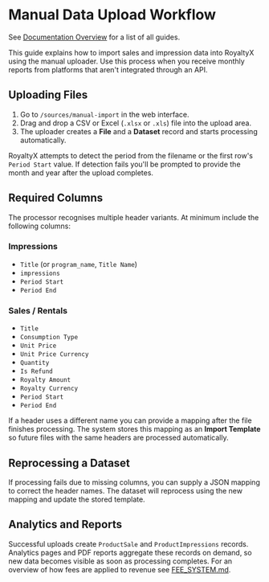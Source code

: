 # Manual Data Upload Workflow
See [Documentation Overview](DOCUMENTATION_OVERVIEW.md) for a list of all guides.


This guide explains how to import sales and impression data into RoyaltyX using the manual uploader. Use this process when you receive monthly reports from platforms that aren't integrated through an API.

## Uploading Files
1. Go to `/sources/manual-import` in the web interface.
2. Drag and drop a CSV or Excel (`.xlsx` or `.xls`) file into the upload area.
3. The uploader creates a **File** and a **Dataset** record and starts processing automatically.

RoyaltyX attempts to detect the period from the filename or the first row's `Period Start` value. If detection fails you'll be prompted to provide the month and year after the upload completes.

## Required Columns
The processor recognises multiple header variants. At minimum include the following columns:

### Impressions
- `Title` (or `program_name`, `Title Name`)
- `impressions`
- `Period Start`
- `Period End`

### Sales / Rentals
- `Title`
- `Consumption Type`
- `Unit Price`
- `Unit Price Currency`
- `Quantity`
- `Is Refund`
- `Royalty Amount`
- `Royalty Currency`
- `Period Start`
- `Period End`

If a header uses a different name you can provide a mapping after the file finishes processing. The system stores this mapping as an **Import Template** so future files with the same headers are processed automatically.

## Reprocessing a Dataset
If processing fails due to missing columns, you can supply a JSON mapping to correct the header names. The dataset will reprocess using the new mapping and update the stored template.

## Analytics and Reports
Successful uploads create `ProductSale` and `ProductImpressions` records. Analytics pages and PDF reports aggregate these records on demand, so new data becomes visible as soon as processing completes.
For an overview of how fees are applied to revenue see
[FEE_SYSTEM.md](FEE_SYSTEM.md).


